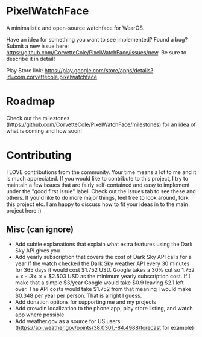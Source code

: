 # PixelWatchFace
A minimalistic and open-source watchface for WearOS.

Have an idea for something you want to see implemented? Found a bug? Submit a new issue here: https://github.com/CorvetteCole/PixelWatchFace/issues/new. Be sure to describe it in detail!

Play Store link: https://play.google.com/store/apps/details?id=com.corvettecole.pixelwatchface

# Roadmap
Check out the milestones (https://github.com/CorvetteCole/PixelWatchFace/milestones) for an idea of what is coming and how soon!

# Contributing
I LOVE contributions from the community. Your time means a lot to me and it is much appreciated. If you would like to contribute to this project, I try to maintain a few issues that are fairly self-contained and easy to implement under the "good first issue" label. Check out the issues tab to see these and others. If you'd like to do more major things, feel free to look around, fork this project etc. I am happy to discuss how to fit your ideas in to the main project here :)


  

## Misc (can ignore)
- Add subtle explanations that explain what extra features using the Dark Sky API gives you
- Add yearly subscription that covers the cost of Dark Sky API calls for a year 
If the watch checked the Dark Sky weather API every 30 minutes for 365 days it would cost $1.752 USD. Google takes a 30% cut so 1.752 = x - .3x.  x = $2.503 USD as the minimum yearly subscription cost. If I make that a simple $3/year Google would take $0.9 leaving $2.1 left over. The API costs would take $1.752 from that meaning I would make $0.348 per year per person. That is alright I guess.
- Add donation options for supporting me and my projects
- Add crowdin localization to the phone app, play store listing, and watch app where possible
- Add weather.gov as a source for US users (https://api.weather.gov/points/38.0301,-84.4988/forecast for example)
